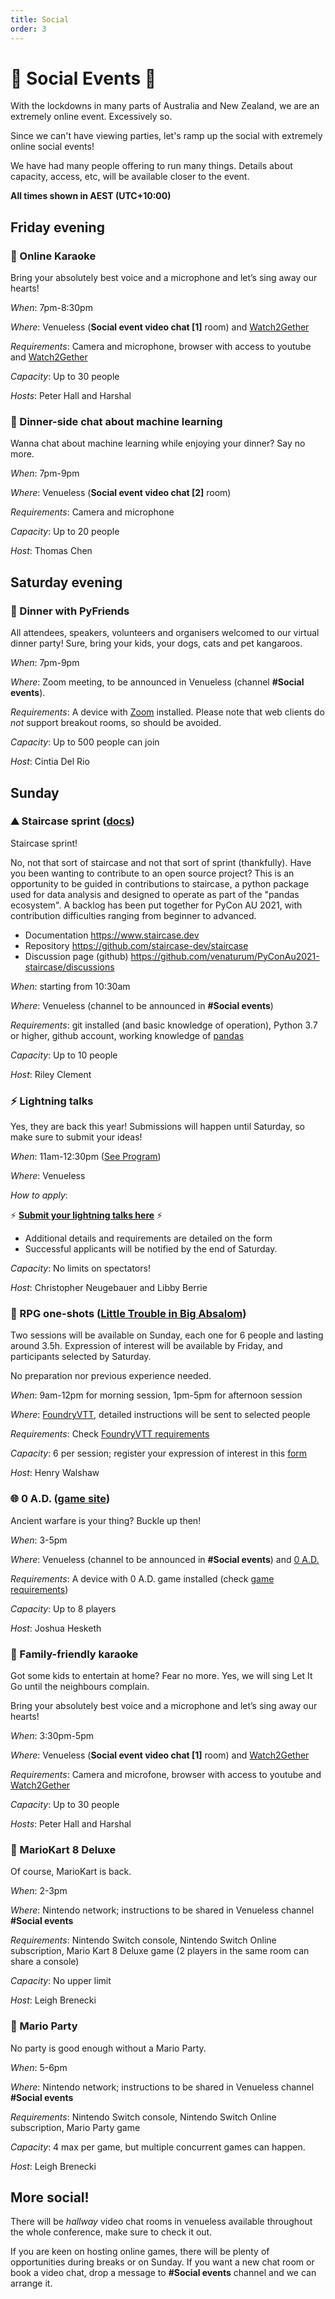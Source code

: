 ```yaml
---
title: Social
order: 3
---
```


# 🐍 Social Events 👯

With the lockdowns in many parts of Australia and New Zealand, we are an extremely online event. Excessively so.

Since we can't have viewing parties, let's ramp up the social with extremely online social events!

We have had many people offering to run many things. Details about capacity, access, etc, will be available closer to the event.


**All times shown in AEST (UTC+10:00)**



## Friday evening 

### 🎤  Online Karaoke   

Bring your absolutely best voice and a microphone and let’s sing away our hearts!

_When_: 7pm-8:30pm  

_Where_: Venueless (**Social event video chat [1]** room) and [Watch2Gether](https://w2g.tv)

_Requirements_: Camera and microphone, browser with access to youtube and [Watch2Gether](https://w2g.tv)

_Capacity_: Up to 30 people

_Hosts_: Peter Hall and Harshal




### 🍣 Dinner-side chat about machine learning 

Wanna chat about machine learning while enjoying your dinner? Say no more. 

_When_: 7pm-9pm  

_Where_: Venueless (**Social event video chat [2]** room)

_Requirements_: Camera and microphone

_Capacity_: Up to 20 people

_Host_: Thomas Chen


## Saturday evening

### 🥙 Dinner with PyFriends

All attendees, speakers, volunteers and organisers welcomed to our virtual dinner party! Sure, bring your kids, your dogs, cats and pet kangaroos. 

_When_: 7pm-9pm  

_Where_: Zoom meeting, to be announced in Venueless (channel **#Social events**). 

_Requirements_: A device with [Zoom](https://zoom.us/download) installed. Please note that web clients do _not_ support breakout rooms, so should be avoided. 

_Capacity_: Up to 500 people can join

_Host_: Cintia Del Rio



## Sunday

### ⛰️ Staircase sprint ([docs](https://www.staircase.dev))

Staircase sprint!

No, not that sort of staircase and not that sort of sprint (thankfully).  Have you been wanting to contribute to an open source project?  This is an opportunity to be guided in contributions to staircase, a python package used for data analysis and designed to operate as part of the "pandas ecosystem".  A backlog has been put together for PyCon AU 2021, with contribution difficulties ranging from beginner to advanced.

* Documentation https://www.staircase.dev
* Repository https://github.com/staircase-dev/staircase
* Discussion page (github) https://github.com/venaturum/PyConAu2021-staircase/discussions

_When_: starting from 10:30am

_Where_: Venueless (channel to be announced in **#Social events**)

_Requirements_: git installed (and basic knowledge of operation), Python 3.7 or higher, github account, working knowledge of [pandas](https://pandas.pydata.org/)

_Capacity_: Up to 10 people

_Host_:  Riley Clement


<a name="lightning-talks"></a>
###  ⚡️ Lightning talks

Yes, they are back this year! Submissions will happen until Saturday, so make sure to submit your ideas! 

_When_: 11am-12:30pm ([See Program](https://2021.pycon.org.au/program/83xwjw/))

_Where_: Venueless

_How to apply_:

  ⚡️ **[Submit your lightning talks here](https://forms.gle/TEXGB3MiyNsoTpHj7)** ⚡️ 

  * Additional details and requirements are detailed on the form
  * Successful applicants will be notified by the end of Saturday. 

_Capacity_: No limits on spectators!

_Host_: Christopher Neugebauer and Libby Berrie



### 🎲 RPG one-shots ([Little Trouble in Big Absalom](https://paizo.com/products/btq024ys))

Two sessions will be available on Sunday, each one for 6 people and lasting around 3.5h. Expression of interest will be available by Friday, and participants selected by Saturday. 

No preparation nor previous experience needed. 

_When_: 9am-12pm for morning session, 1pm-5pm for afternoon session

_Where_: [FoundryVTT](https://foundryvtt.com/), detailed instructions will be sent to selected people

_Requirements_: Check [FoundryVTT requirements](https://foundryvtt.com/article/requirements/)

_Capacity_: 6 per session; register your expression of interest in this [form](https://docs.google.com/forms/d/e/1FAIpQLSdmGlRUZgeeJ1W9W5SZmHB4p9tEueqZOOStUwR0Ruw6Nf_uWw/viewform)

_Host_: Henry Walshaw


### 🌐 0 A.D. ([game site](https://play0ad.com/))

Ancient warfare is your thing? Buckle up then!

_When_: 3-5pm 

_Where_: Venueless (channel to be announced in **#Social events**) and [0 A.D.](https://play0ad.com/)

_Requirements_: A device with 0 A.D. game installed (check [game requirements](https://play0ad.com/download/))

_Capacity_: Up to 8 players

_Host_: Joshua Hesketh


### 🎤 Family-friendly karaoke

Got some kids to entertain at home? Fear no more. Yes, we will sing Let It Go until the neighbours complain. 

Bring your absolutely best voice and a microphone and let’s sing away our hearts!

_When_: 3:30pm-5pm  

_Where_: Venueless (**Social event video chat [1]** room) and [Watch2Gether](https://w2g.tv)

_Requirements_: Camera and microfone, browser with access to youtube and [Watch2Gether](https://w2g.tv)

_Capacity_: Up to 30 people 

_Hosts_: Peter Hall and Harshal


### 🚗 MarioKart 8 Deluxe

Of course, MarioKart is back. 


_When_: 2-3pm

_Where_: Nintendo network; instructions to be shared in Venueless channel **#Social events**

_Requirements_: Nintendo Switch console, Nintendo Switch Online subscription, Mario Kart 8 Deluxe game (2 players in the same room can share a console)

_Capacity_: No upper limit

_Host_: Leigh Brenecki


### 🍄 Mario Party

No party is good enough without a Mario Party. 

_When_: 5-6pm

_Where_: Nintendo network; instructions to be shared in Venueless channel **#Social events**

_Requirements_: Nintendo Switch console, Nintendo Switch Online subscription, Mario Party game

_Capacity_: 4 max per game, but multiple concurrent games can happen. 

_Host_: Leigh Brenecki


## More social!

There will be _hallway_ video chat rooms in venueless available throughout the whole conference, make sure to check it out. 

If you are keen on hosting online games, there will be plenty of opportunities during breaks or on Sunday. If you want a new chat room or book a video chat, drop a message to  **#Social events** channel and we can arrange it. 
